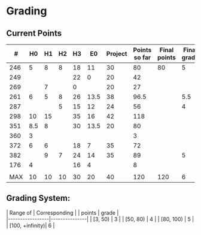 # Grading

## Current Points

|   #   |  H0  |  H1  |  H2  |  H3  |  E0  |  Project |Points so far | Final points | Final grade |
|-------|------|------|------|------|------|----------|--------------|--------------|-------------|
|  246  |   5  |   8  |   8  |  18  |  11  |    30    |		80       |      80      | 	   5	  |	
|  249  |      |      |      |  22  |  0   |    20    |		42		 |			    |			  |
|  269  |      |   7  |      |  0   |      |    20    |		27		 |			    |			  | 
|  261  |   6  |   5  |   8  |  26  | 13.5 |    38    |		96.5	 |    		    | 	   5.5	  |
|  287  |      |      |   5  |  15  |  12  |    24    |		56		 |			    |	   4	  |
|  298  |   10 |   15 |      |  35  |  16  |    42    |		118		 |			    |			  |
|  351  |   8.5|   8  |      |  30  | 13.5 |    20    |		80		 |			    |		      |
|  360  |   3  |      |      |      |      |          |		3		 |			    |			  |
|  372  |   6  |   6  |      |  18  |   7  |    35    |		72		 |			    |			  |
|  382  |      |   9  |   7  |  24  |  14  |    35    |		89		 |			    |	   5      |
|  176  |   4  |      |      |  16  |  4   |          |		8		 |			    |		      |
|       |      |      |      |      |      |          |				 |			    |		      |
|  MAX  |  10  |  10  |  10  |  30  |  20  |    40    |    120       |	   120	    |	   6   	  |


## Grading System:

|    Range of     | Corresponding |
|     points      |     grade     |  
|-----------------|---------------|
| [3, 50)         |      3        |
| [50, 80)        |      4        |
| [80, 100)       |      5        |
| [100, +infinity)|      6        | 
